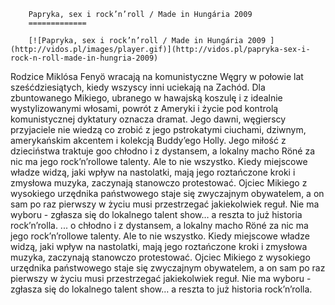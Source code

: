 
        Papryka, sex i rock’n’roll / Made in Hungária 2009 
        =============
        
        [![Papryka, sex i rock’n’roll / Made in Hungária 2009 ](http://vidos.pl/images/player.gif)](http://vidos.pl/papryka-sex-i-rock-n-roll-made-in-hungria-2009)
        
        
 Rodzice Miklósa Fenyö wracają na komunistyczne Węgry w połowie lat sześćdziesiątych, kiedy wszyscy inni uciekają na Zachód. Dla zbuntowanego Mikiego, ubranego w hawajską koszulę i z idealnie wystylizowanymi włosami, powrót z Ameryki i życie pod kontrolą komunistycznej dyktatury oznacza dramat. Jego dawni, węgierscy przyjaciele nie wiedzą co zrobić z jego pstrokatymi ciuchami, dziwnym, amerykańskim akcentem i kolekcją Buddy’ego Holly. Jego miłość z dzieciństwa traktuje goo chłodno i z dystansem, a lokalny macho Röné za nic ma jego rock’n’rollowe talenty. Ale to nie wszystko. Kiedy miejscowe władze widzą, jaki wpływ na nastolatki, mają jego roztańczone kroki i zmysłowa muzyka, zaczynają stanowczo protestować. Ojciec Mikiego z wysokiego urzędnika państwowego staje się zwyczajnym obywatelem, a on sam po raz pierwszy w życiu musi przestrzegać jakiekolwiek reguł. Nie ma wyboru - zgłasza się do lokalnego talent show… a reszta to już historia rock’n’rolla.  ... o chłodno i z dystansem, a lokalny macho Röné za nic ma jego rock’n’rollowe talenty. Ale to nie wszystko. Kiedy miejscowe władze widzą, jaki wpływ na nastolatki, mają jego roztańczone kroki i zmysłowa muzyka, zaczynają stanowczo protestować. Ojciec Mikiego z wysokiego urzędnika państwowego staje się zwyczajnym obywatelem, a on sam po raz pierwszy w życiu musi przestrzegać jakiekolwiek reguł. Nie ma wyboru - zgłasza się do lokalnego talent show… a reszta to już historia rock’n’rolla.
    